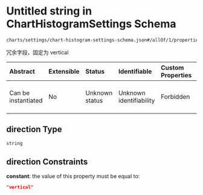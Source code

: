 # Untitled string in ChartHistogramSettings Schema

```txt
charts/settings/chart-histogram-settings-schema.json#/allOf/1/properties/direction
```

冗余字段，固定为 vertical

| Abstract            | Extensible | Status         | Identifiable            | Custom Properties | Additional Properties | Access Restrictions | Defined In                                                                                                                   |
| :------------------ | :--------- | :------------- | :---------------------- | :---------------- | :-------------------- | :------------------ | :--------------------------------------------------------------------------------------------------------------------------- |
| Can be instantiated | No         | Unknown status | Unknown identifiability | Forbidden         | Allowed               | none                | [chart-histogram-settings-schema.json\*](../out/charts/settings/chart-histogram-settings-schema.json "open original schema") |

## direction Type

`string`

## direction Constraints

**constant**: the value of this property must be equal to:

```json
"vertical"
```
